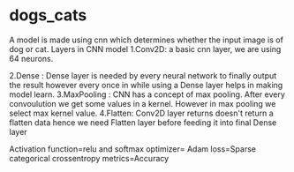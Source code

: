 # dogs_cats

A model is made using cnn which determines whether the input image is of dog or cat.
Layers in CNN model
1.Conv2D: a basic cnn layer, we are using 64 neurons.

2.Dense :  Dense layer is needed by every neural network 
           to finally output the result however every once in while 
           using a Dense layer helps in making model learn.
3.MaxPooling : CNN has a concept of max pooling. After every 
               convoulution we get some values in a kernel. 
               However in max pooling we select max kernel value.
4.Flatten: Conv2D layer returns doesn't return a flatten
           data hence we need Flatten layer before feeding 
           it into final Dense layer
           
Activation function=relu and softmax
optimizer= Adam
loss=Sparse categorical crossentropy
metrics=Accuracy

